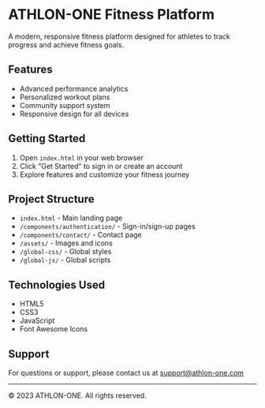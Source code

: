# ATHLON-ONE Fitness Platform

A modern, responsive fitness platform designed for athletes to track progress and achieve fitness goals.

## Features

- Advanced performance analytics
- Personalized workout plans
- Community support system
- Responsive design for all devices

## Getting Started

1. Open `index.html` in your web browser
2. Click "Get Started" to sign in or create an account
3. Explore features and customize your fitness journey

## Project Structure

- `index.html` - Main landing page
- `/components/authentication/` - Sign-in/sign-up pages
- `/components/contact/` - Contact page
- `/assets/` - Images and icons
- `/global-css/` - Global styles
- `/global-js/` - Global scripts

## Technologies Used

- HTML5
- CSS3
- JavaScript
- Font Awesome Icons

## Support

For questions or support, please contact us at support@athlon-one.com

---

© 2023 ATHLON-ONE. All rights reserved.